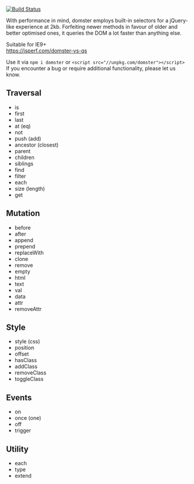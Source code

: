 [![Build Status](https://travis-ci.org/murger/domster.svg?branch=master)](https://travis-ci.org/murger/domster)

With performance in mind, domster employs built-in selectors for a jQuery-like
experience at 2kb. Forfeiting newer methods in favour of older and better
optimised ones, it queries the DOM a lot faster than anything else.

Suitable for IE9+\
https://jsperf.com/domster-vs-qs

Use it via `npm i domster` or `<script src="//unpkg.com/domster"></script>`\
If you encounter a bug or require additional functionality, please let us know.

## Traversal
* is
* first
* last
* at (eq)
* not
* push (add)
* ancestor (closest)
* parent
* children
* siblings
* find
* filter
* each
* size (length)
* get

## Mutation
* before
* after
* append
* prepend
* replaceWith
* clone
* remove
* empty
* html
* text
* val
* data
* attr
* removeAttr

## Style
* style (css)
* position
* offset
* hasClass
* addClass
* removeClass
* toggleClass

## Events
* on
* once (one)
* off
* trigger

## Utility
* each
* type
* extend